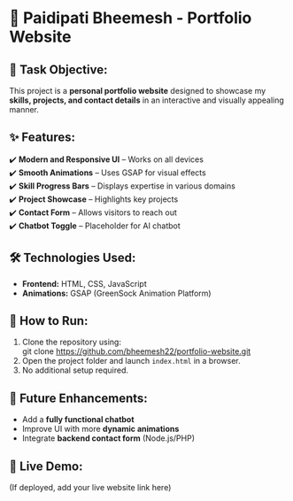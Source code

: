 # 🎨 Paidipati Bheemesh - Portfolio Website

## 📌 Task Objective:
This project is a **personal portfolio website** designed to showcase my **skills, projects, and contact details** in an interactive and visually appealing manner.

## ✨ Features:
✔️ **Modern and Responsive UI** – Works on all devices  
✔️ **Smooth Animations** – Uses GSAP for visual effects  
✔️ **Skill Progress Bars** – Displays expertise in various domains  
✔️ **Project Showcase** – Highlights key projects  
✔️ **Contact Form** – Allows visitors to reach out  
✔️ **Chatbot Toggle** – Placeholder for AI chatbot  

## 🛠️ Technologies Used:
- **Frontend:** HTML, CSS, JavaScript  
- **Animations:** GSAP (GreenSock Animation Platform)  

## 🚀 How to Run:
1. Clone the repository using:  
git clone https://github.com/bheemesh22/portfolio-website.git
2. Open the project folder and launch `index.html` in a browser.  
3. No additional setup required.  

## 🎯 Future Enhancements:
- Add a **fully functional chatbot**
- Improve UI with more **dynamic animations**
- Integrate **backend contact form** (Node.js/PHP)

## 🔗 Live Demo:
(If deployed, add your live website link here)
